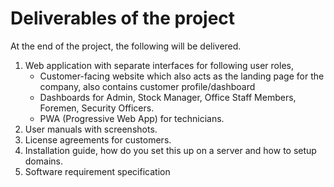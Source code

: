 # Deliverables of the project

At the end of the project, the following will be delivered.

1. Web application with separate interfaces for following user roles,
    - Customer-facing website which also acts as the landing page for the company, also contains customer profile/dashboard
    - Dashboards for Admin, Stock Manager, Office Staff Members, Foremen, Security Officers.
    - PWA (Progressive Web App) for technicians.
2. User manuals with screenshots.
3. License agreements for customers.
4. Installation guide, how do you set this up on a server and how to setup domains.
5. Software requirement specification
